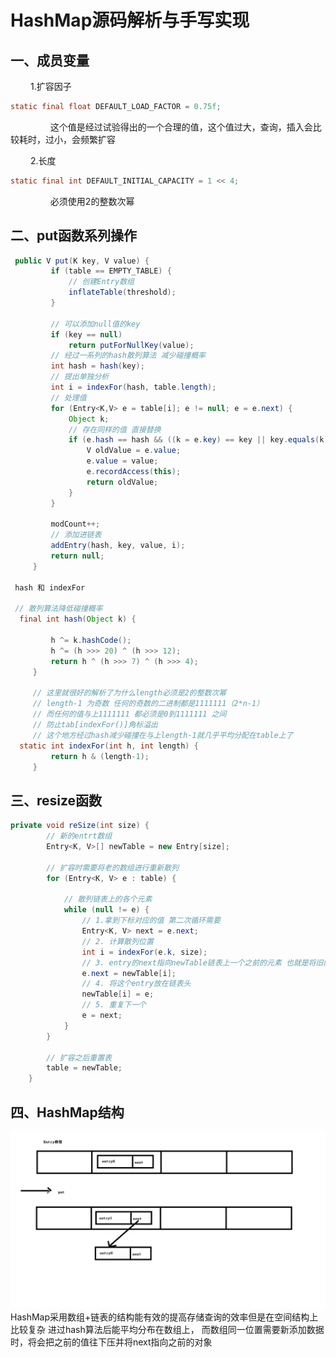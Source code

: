 # HashMap源码解析与手写实现

## **一、成员变量**
&nbsp;　　1.扩容因子
```java
static final float DEFAULT_LOAD_FACTOR = 0.75f;
```
&nbsp;　　&nbsp;　　这个值是经过试验得出的一个合理的值，这个值过大，查询，插入会比较耗时，过小，会频繁扩容  
  
  &nbsp;　　2.长度
 ```java
 static final int DEFAULT_INITIAL_CAPACITY = 1 << 4;
```
&nbsp;　　&nbsp;　　必须使用2的整数次幂

## **二、put函数系列操作**
```java
 public V put(K key, V value) {
         if (table == EMPTY_TABLE) {
             // 创建Entry数组
             inflateTable(threshold);
         }
         
         // 可以添加null值的key
         if (key == null)
             return putForNullKey(value);
         // 经过一系列的hash散列算法 减少碰撞概率
         int hash = hash(key);
         // 提出单独分析
         int i = indexFor(hash, table.length);
         // 处理值
         for (Entry<K,V> e = table[i]; e != null; e = e.next) {
             Object k;
             // 存在同样的值 直接替换
             if (e.hash == hash && ((k = e.key) == key || key.equals(k))) {
                 V oldValue = e.value;
                 e.value = value;
                 e.recordAccess(this);
                 return oldValue;
             }
         }
 
         modCount++;
         // 添加进链表
         addEntry(hash, key, value, i);
         return null;
     }
     
 hash 和 indexFor
 
 // 散列算法降低碰撞概率
  final int hash(Object k) {
      
         h ^= k.hashCode();
         h ^= (h >>> 20) ^ (h >>> 12);
         return h ^ (h >>> 7) ^ (h >>> 4);
     }
 
     // 这里就很好的解析了为什么length必须是2的整数次幂
     // length-1 为奇数 任何的奇数的二进制都是1111111（2*n-1）
     // 而任何的值与上1111111 都必须是0到1111111 之间
     // 防止tab[indexFor()]角标溢出 
     // 这个地方经过hash减少碰撞在与上length-1就几乎平均分配在table上了
  static int indexFor(int h, int length) {
         return h & (length-1);
     }
```
## **三、resize函数**
```java
private void reSize(int size) {
        // 新的entrt数组
        Entry<K, V>[] newTable = new Entry[size];

        // 扩容时需要将老的数组进行重新散列
        for (Entry<K, V> e : table) {

            // 散列链表上的各个元素
            while (null != e) {
                // 1.拿到下标对应的值 第二次循环需要
                Entry<K, V> next = e.next;
                // 2. 计算散列位置
                int i = indexFor(e.k, size);
                // 3. entry的next指向newTable链表上一个之前的元素 也就是将旧的entry往下压
                e.next = newTable[i];
                // 4. 将这个entry放在链表头
                newTable[i] = e;
                // 5. 重复下一个
                e = next;
            }
        }

        // 扩容之后重置表
        table = newTable;
    }

```
## **四、HashMap结构**
![  ](https://github.com/TF27674569/HashMap/blob/master/app/hashmap.bmp) 
HashMap采用数组+链表的结构能有效的提高存储查询的效率但是在空间结构上比较复杂
进过hash算法后能平均分布在数组上，
而数组同一位置需要新添加数据时，将会把之前的值往下压并将next指向之前的对象

